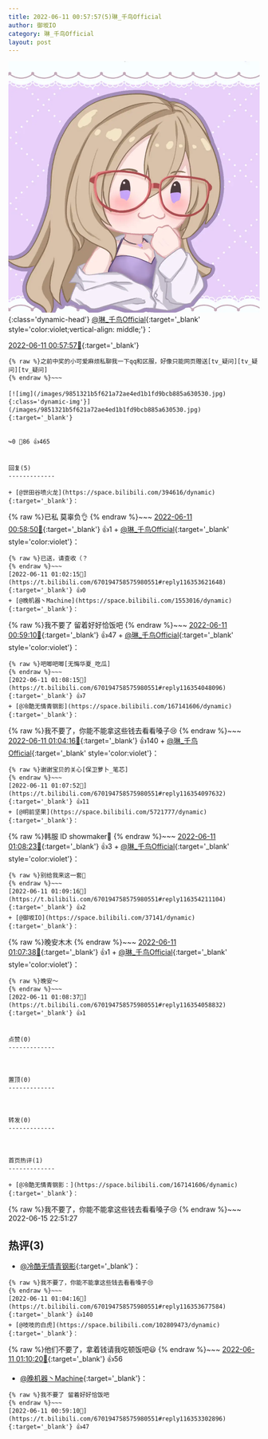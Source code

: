 ```yaml
---
title: 2022-06-11 00:57:57(5)琳_千鸟Official
author: 御坂IO
category: 琳_千鸟Official
layout: post
---
```


![img](/images/c0a88f85ebd0d056f37b114e0748e69556c8b488.jpg){:class='dynamic-head'}
[@琳_千鸟Official](https://space.bilibili.com/1620923329/dynamic){:target='_blank' style='color:violet;vertical-align: middle;'}：

[2022-06-11 00:57:57🔗](https://t.bilibili.com/670194758575980551){:target='_blank'}

~~~
{% raw %}之前中奖的小可爱麻烦私聊我一下qq和区服，好像只能网页赠送[tv_疑问][tv_疑问][tv_疑问]
{% endraw %}~~~

[![img](/images/9851321b5f621a72ae4ed1b1fd9bcb885a630530.jpg){:class='dynamic-img'}](/images/9851321b5f621a72ae4ed1b1fd9bcb885a630530.jpg){:target='_blank'}


↪️0 💬86 👍465


回复(5)
-------------

+ [@世田谷喷火龙](https://space.bilibili.com/394616/dynamic){:target='_blank'}：
~~~
{% raw %}已私 莫辜负👌
{% endraw %}~~~
[2022-06-11 00:58:50🔗](https://t.bilibili.com/670194758575980551#reply116353273776){:target='_blank'} 👍1
    + [@琳_千鸟Official](https://space.bilibili.com/1620923329/dynamic){:target='_blank' style='color:violet'}：
~~~
{% raw %}已送，请查收（？
{% endraw %}~~~
[2022-06-11 01:02:15🔗](https://t.bilibili.com/670194758575980551#reply116353621648){:target='_blank'} 👍0
+ [@晚机器丶Machine](https://space.bilibili.com/1553016/dynamic){:target='_blank'}：
~~~
{% raw %}我不要了 留着好好恰饭吧
{% endraw %}~~~
[2022-06-11 00:59:10🔗](https://t.bilibili.com/670194758575980551#reply116353302896){:target='_blank'} 👍47
    + [@琳_千鸟Official](https://space.bilibili.com/1620923329/dynamic){:target='_blank' style='color:violet'}：
~~~
{% raw %}吧唧吧唧[无悔华夏_吃瓜]
{% endraw %}~~~
[2022-06-11 01:08:15🔗](https://t.bilibili.com/670194758575980551#reply116354048096){:target='_blank'} 👍7
+ [@冷酷无情青钢影](https://space.bilibili.com/167141606/dynamic){:target='_blank'}：
~~~
{% raw %}我不要了，你能不能拿这些钱去看看嗓子😢
{% endraw %}~~~
[2022-06-11 01:04:16🔗](https://t.bilibili.com/670194758575980551#reply116353677584){:target='_blank'} 👍140
    + [@琳_千鸟Official](https://space.bilibili.com/1620923329/dynamic){:target='_blank' style='color:violet'}：
~~~
{% raw %}谢谢宝贝的关心[保卫萝卜_笔芯]
{% endraw %}~~~
[2022-06-11 01:07:52🔗](https://t.bilibili.com/670194758575980551#reply116354097632){:target='_blank'} 👍11
+ [@明前坚果](https://space.bilibili.com/5721777/dynamic){:target='_blank'}：
~~~
{% raw %}韩服 ID showmaker🙂
{% endraw %}~~~
[2022-06-11 01:08:23🔗](https://t.bilibili.com/670194758575980551#reply116354052192){:target='_blank'} 👍3
    + [@琳_千鸟Official](https://space.bilibili.com/1620923329/dynamic){:target='_blank' style='color:violet'}：
~~~
{% raw %}别给我来这一套🤚
{% endraw %}~~~
[2022-06-11 01:09:16🔗](https://t.bilibili.com/670194758575980551#reply116354211104){:target='_blank'} 👍2
+ [@御坂IO](https://space.bilibili.com/37141/dynamic){:target='_blank'}：
~~~
{% raw %}晚安木木
{% endraw %}~~~
[2022-06-11 01:07:38🔗](https://t.bilibili.com/670194758575980551#reply116354166032){:target='_blank'} 👍1
    + [@琳_千鸟Official](https://space.bilibili.com/1620923329/dynamic){:target='_blank' style='color:violet'}：
~~~
{% raw %}晚安～
{% endraw %}~~~
[2022-06-11 01:08:37🔗](https://t.bilibili.com/670194758575980551#reply116354058832){:target='_blank'} 👍1


点赞(0)
-------------



置顶(0)
-------------



转发(0)
-------------



首页热评(1)
-------------

+ [@冷酷无情青钢影：](https://space.bilibili.com/167141606/dynamic){:target='_blank'}：
~~~
{% raw %}我不要了，你能不能拿这些钱去看看嗓子😢
{% endraw %}~~~
2022-06-15 22:51:27


热评(3)
-------------

+ [@冷酷无情青钢影](https://space.bilibili.com/167141606/dynamic){:target='_blank'}：
~~~
{% raw %}我不要了，你能不能拿这些钱去看看嗓子😢
{% endraw %}~~~
[2022-06-11 01:04:16🔗](https://t.bilibili.com/670194758575980551#reply116353677584){:target='_blank'} 👍140
+ [@吱吱的白虎](https://space.bilibili.com/102809473/dynamic){:target='_blank'}：
~~~
{% raw %}他们不要了，拿着钱请我吃顿饭吧😃
{% endraw %}~~~
[2022-06-11 01:10:20🔗](https://t.bilibili.com/670194758575980551#reply116354325904){:target='_blank'} 👍56
+ [@晚机器丶Machine](https://space.bilibili.com/1553016/dynamic){:target='_blank'}：
~~~
{% raw %}我不要了 留着好好恰饭吧
{% endraw %}~~~
[2022-06-11 00:59:10🔗](https://t.bilibili.com/670194758575980551#reply116353302896){:target='_blank'} 👍47


